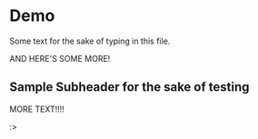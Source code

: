 # Demo

Some text for the sake of typing in this file.

AND HERE'S SOME MORE!


## Sample Subheader for the sake of testing

MORE TEXT!!!!

:>
